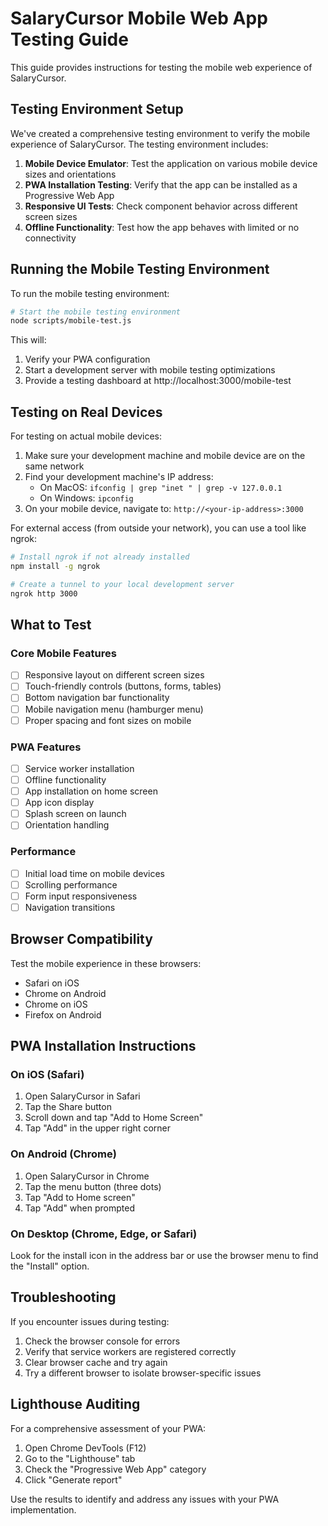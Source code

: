 # SalaryCursor Mobile Web App Testing Guide

This guide provides instructions for testing the mobile web experience of SalaryCursor.

## Testing Environment Setup

We've created a comprehensive testing environment to verify the mobile experience of SalaryCursor. The testing environment includes:

1. **Mobile Device Emulator**: Test the application on various mobile device sizes and orientations
2. **PWA Installation Testing**: Verify that the app can be installed as a Progressive Web App
3. **Responsive UI Tests**: Check component behavior across different screen sizes
4. **Offline Functionality**: Test how the app behaves with limited or no connectivity

## Running the Mobile Testing Environment

To run the mobile testing environment:

```bash
# Start the mobile testing environment
node scripts/mobile-test.js
```

This will:
1. Verify your PWA configuration
2. Start a development server with mobile testing optimizations
3. Provide a testing dashboard at http://localhost:3000/mobile-test

## Testing on Real Devices

For testing on actual mobile devices:

1. Make sure your development machine and mobile device are on the same network
2. Find your development machine's IP address:
   - On MacOS: `ifconfig | grep "inet " | grep -v 127.0.0.1`
   - On Windows: `ipconfig`
3. On your mobile device, navigate to: `http://<your-ip-address>:3000`

For external access (from outside your network), you can use a tool like ngrok:

```bash
# Install ngrok if not already installed
npm install -g ngrok

# Create a tunnel to your local development server
ngrok http 3000
```

## What to Test

### Core Mobile Features
- [ ] Responsive layout on different screen sizes
- [ ] Touch-friendly controls (buttons, forms, tables)
- [ ] Bottom navigation bar functionality
- [ ] Mobile navigation menu (hamburger menu)
- [ ] Proper spacing and font sizes on mobile

### PWA Features
- [ ] Service worker installation
- [ ] Offline functionality
- [ ] App installation on home screen
- [ ] App icon display
- [ ] Splash screen on launch
- [ ] Orientation handling

### Performance
- [ ] Initial load time on mobile devices
- [ ] Scrolling performance
- [ ] Form input responsiveness
- [ ] Navigation transitions

## Browser Compatibility

Test the mobile experience in these browsers:
- Safari on iOS
- Chrome on Android
- Chrome on iOS
- Firefox on Android

## PWA Installation Instructions

### On iOS (Safari)
1. Open SalaryCursor in Safari
2. Tap the Share button
3. Scroll down and tap "Add to Home Screen"
4. Tap "Add" in the upper right corner

### On Android (Chrome)
1. Open SalaryCursor in Chrome
2. Tap the menu button (three dots)
3. Tap "Add to Home screen"
4. Tap "Add" when prompted

### On Desktop (Chrome, Edge, or Safari)
Look for the install icon in the address bar or use the browser menu to find the "Install" option.

## Troubleshooting

If you encounter issues during testing:

1. Check the browser console for errors
2. Verify that service workers are registered correctly
3. Clear browser cache and try again
4. Try a different browser to isolate browser-specific issues

## Lighthouse Auditing

For a comprehensive assessment of your PWA:

1. Open Chrome DevTools (F12)
2. Go to the "Lighthouse" tab
3. Check the "Progressive Web App" category
4. Click "Generate report"

Use the results to identify and address any issues with your PWA implementation.
